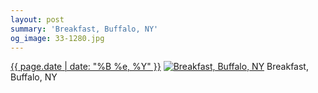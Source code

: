 ```yaml
---
layout: post
summary: 'Breakfast, Buffalo, NY'
og_image: 33-1280.jpg
---
```


<p>
  <time><a href="/33">{{ page.date | date: "%B %e, %Y" }}</a></time>
  <a href="/33"><img src="{{ site.assets_url }}/33-640.jpg" srcset="{{ site.assets_url }}/33-1280.jpg 1280w, {{ site.assets_url }}/33-960.jpg 960w, {{ site.assets_url }}/33-640.jpg 640w, {{ site.assets_url }}/33-320.jpg 320w" sizes="(min-width: 700px) 50vw, calc(100vw - 2rem)" alt="Breakfast, Buffalo, NY" /></a>
  <span>Breakfast, Buffalo, NY</span>
</p>
